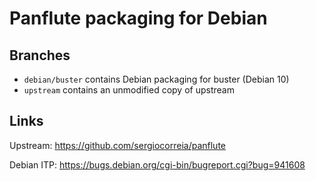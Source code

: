 # Panflute packaging for Debian

## Branches
- `debian/buster` contains Debian packaging for buster (Debian 10)
- `upstream` contains an unmodified copy of upstream

## Links
Upstream: https://github.com/sergiocorreia/panflute

Debian ITP: https://bugs.debian.org/cgi-bin/bugreport.cgi?bug=941608
